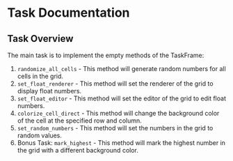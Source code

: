# Task Documentation

## Task Overview

The main task is to implement the empty methods of the TaskFrame:

1. `randomize_all_cells` - This method will generate random numbers for all cells in the grid.
2. `set_float_renderer` - This method will set the renderer of the grid to display float numbers.
3. `set_float_editor` - This method will set the editor of the grid to edit float numbers.
4. `colorize_cell_direct` - This method will change the background color of the cell at the specified row and column.
5. `set_random_numbers` - This method will set the numbers in the grid to random values.
6. Bonus Task: `mark_highest` - This method will mark the highest number in the grid with a different background color.

